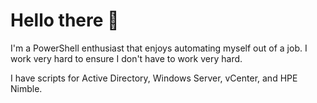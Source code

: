 <!--
**Techno-Critter/Techno-Critter** is a ✨ _special_ ✨ repository because its `README.md` (this file) appears on your GitHub profile.
-->
<h1> Hello there 👋</h1>

<p>I'm a PowerShell enthusiast that enjoys automating myself out of a job. I work very hard to ensure I don't have to work very hard.
<p> I have scripts for Active Directory, Windows Server, vCenter, and HPE Nimble.
